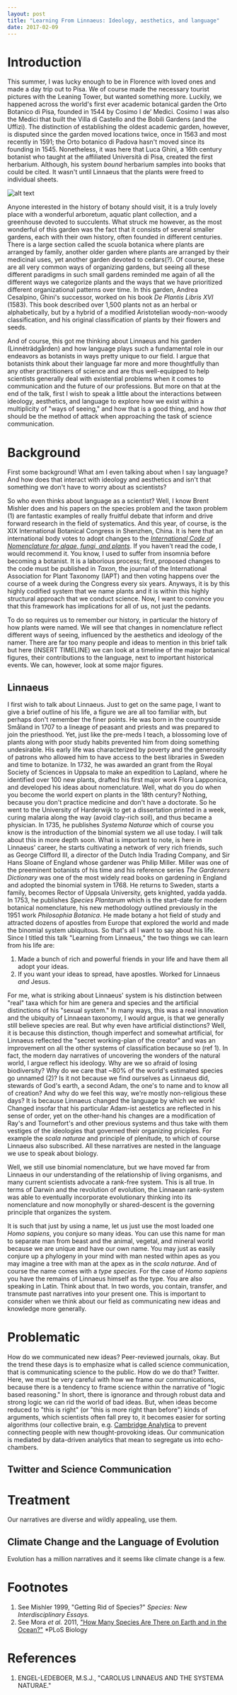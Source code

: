 ```yaml
---
layout: post
title: "Learning From Linnaeus: Ideology, aesthetics, and language"
date: 2017-02-09
---
```


# Introduction
This summer, I was lucky enough to be in Florence with loved ones and made a day trip out to Pisa. We of course made the necessary tourist pictures with the Leaning Tower, but wanted something more. Luckily, we happened across the world's first ever academic botanical garden the Orto Botanico di Pisa, founded in 1544 by Cosimo I de’ Medici. Cosimo I was also the Medici that built the Villa di Castello and the Bobili Gardens (and the Uffizi). The distinction of establishing the oldest academic garden, however, is disputed since the garden moved locations twice, once in 1563 and most recently in 1591; the Orto botanico di Padova hasn't moved since its founding in 1545. Nonetheless, it was here that Luca Ghini, a 16th century botanist who taught at the affiliated Università di Pisa, created the first herbarium. Although, his system *bound* herbarium samples into books that could be cited. It wasn't until Linnaeus that the plants were freed to individual sheets.

![alt text](https://MichaelSongAGradStudent.github.io/images/ortoBotanico.jpg "Bamboo at Pisa")

Anyone interested in the history of botany should visit, it is a truly lovely place with a wonderful arboretum, aquatic plant collection, and a greenhouse devoted to succulents. What struck me however, as the most wonderful of this garden was the fact that it consists of several smaller gardens, each with their own history, often founded in different centuries. There is a large section called the scuola botanica where plants are arranged by family, another older garden where plants are arranged by their medicinal uses, yet another garden devoted to cedars(?). Of course, these are all very common ways of organizing gardens, but seeing all these different paradigms in such small gardens reminded me again of all the different ways we categorize plants and the ways that we have prioritized different organizational patterns over time. In this garden, Andrea Cesalpino, Ghini's successor, worked on his book *De Plantis Libris XVI* (1583). This book described over 1,500 plants not as an herbal or alphabetically, but by a hybrid of a modified Aristotelian woody-non-woody classification, and his original classification of plants by their flowers and seeds.

And of course, this got me thinking about Linnaeus and his garden (Linnéträdgården) and how language plays such a fundamental role in our endeavors as botanists in ways pretty unique to our field. I argue that botanists think about their language far more and more thoughtfully than any other practitioners of science and are thus well-equipped to help scientists generally deal with existential problems when it comes to communication and the future of our professions. But more on that at the end of the talk, first I wish to speak a little about the interactions between ideology, aesthetics, and language to explore how we exist within a multiplicity of "ways of seeing," and how that is a good thing, and how *that* should be the method of attack when approaching the task of science communication. 

# Background
First some background! What am I even talking about when I say language? And how does that interact with ideology and aesthetics and isn't that something we don't have to worry about as scientists?

So who even thinks about language as a scientist? Well, I know Brent Mishler does and his papers on the species problem and the taxon problem (1) are fantastic examples of really fruitful debate that inform and drive forward research in the field of systematics. And this year, of course, is the XIX International Botanical Congress in Shenzhen, China. It is here that an international body votes to adopt changes to the [*International Code of Nomenclature for algae, fungi, and plants*](http://www.iapt-taxon.org/nomen/main.php?page=title). If you haven't read the code, I would recommend it. You know, I used to suffer from insomnia before becoming a botanist. It is a laborious process; first, proposed changes to the code must be published in *Taxon*, the journal of the International Association for Plant Taxonomy (IAPT) and then voting happens over the course of a week during the Congress every six years. Anyways, it is by this highly codified system that we name plants and it is within this highly structural approach that we conduct science. Now, I want to convince you that this framework has implications for all of us, not just the pedants.

To do so requires us to remember our history, in particular the history of how plants were named. We will see that changes in nomenclature reflect different ways of seeing, influenced by the aesthetics and ideology of the namer. There are far too many people and ideas to mention in this brief talk but here (INSERT TIMELINE) we can look at a timeline of the major botanical figures, their contributions to the language, next to important historical events. We can, however, look at some major figures.

## Linnaeus
I first wish to talk about Linnaeus. Just to get on the same page, I want to give a brief outline of his life, a figure we are all too familiar with, but perhaps don't remember the finer points. He was born in the countryside Småland in 1707 to a lineage of peasant and priests and was prepared to join the priesthood. Yet, just like the pre-meds I teach, a blossoming love of plants along with poor study habits prevented him from doing something undesirable. His early life was characterized by poverty and the generosity of patrons who allowed him to have access to the best libraries in Sweden and time to botanize. In 1732, he was awarded an grant from the Royal Society of Sciences in Uppsala to make an expedition to Lapland, where he identified over 100 new plants, drafted his first major work Flora Lapponica, and developed his ideas about nomenclature. Well, what do you do when you become the world expert on plants in the 18th century? Nothing, because you don't practice medicine and don't have a doctorate. So he went to the University of Harderwijk to get a dissertation printed in a week, curing malaria along the way (avoid clay-rich soil), and thus became a physician. In 1735, he publishes *Systema Naturae* which of course you know is the introduction of the binomial system we all use today. I will talk about this in more depth soon. What is important to note, is here in Linnaeus' career, he starts cultivating a network of very rich friends, such as George Clifford III, a director of the Dutch India Trading Company, and Sir Hans Sloane of England whose  gardener was Philip Miller. Miller was one of the preeminent botanists of his time and his reference series *The Gardeners Dictionary* was one of the most widely read books on gardening in England and adopted the binomial system in 1768. He returns to Sweden, starts a family, becomes Rector of Uppsala University, gets knighted, yadda yadda. In 1753, he publishes *Species Plantarum* which is the start-date for modern botanical nomenclature, his new methodology outlined previously in the 1951 work *Philosophia Botanica*. He made botany a hot field of study and attracted dozens of apostles from Europe that explored the world and made the binomial system ubiquitous. So that's all I want to say about his life. Since I titled this talk "Learning from Linnaeus," the two things we can learn from his life are:

1. Made a bunch of rich and powerful friends in your life and have them all adopt your ideas.
2. If you want your ideas to spread, have apostles. Worked for Linnaeus *and* Jesus.

For me, what is striking about Linnaeus' system is his distinction between "real" taxa which for him are genera and species and the artificial distinctions of his "sexual system." In many ways, this was a real innovation and the ubiquity of Linnaean taxonomy, I would argue, is that we generally still believe species are real. But why even have artificial distinctions? Well, it is because this distinction, though imperfect and somewhat artificial, for Linnaeus reflected the "secret working-plan of the creator" and was an improvement on all the other systems of classification because so (ref 1).
In fact, the modern day narratives of uncovering the wonders of the natural world, I argue reflect his ideology. Why are we so afraid of losing biodiversity? Why do we care that ~80% of the world's estimated species go unnamed (2)? Is it not because we find ourselves as Linnaeus did, stewards of God's earth, a second Adam, the one's to name and to know all of creation? And why do we feel this way, we're mostly non-religious these days? It is because Linnaeus changed the language by which we work! Changed insofar that his particular Adam-ist aestetics are reflected in his sense of order, yet on the other-hand his changes are a modification of Ray's and Tournefort's and other previous systems and thus take with them vestiges of the ideologies that governed their organizing priciples. For example the *scala naturae* and principle of plenitude, to which of course Linnaeus also subscribed.  All these narratives are nested in the language we use to speak about biology.

Well, we still use binomial nomenclature, but we have moved far from Linnaeus in our understanding of the relationship of living organisms, and many current scientists advocate a rank-free system. This is all true. In terms of Darwin and the revolution of evolution, the Linnaean rank-system was able to eventually incorporate evolutionary thinking into its nomenclature and now monophylly or shared-descent is the governing principle that organizes the system.

It is such that just by using a name, let us just use the most loaded one *Homo sapiens*, you conjure so many ideas. You can use this name for man to separate man from beast and the animal, vegetal, and mineral world because we are unique and have our own name. You may just as easily conjure up a phylogeny in your mind with man nested within apes as you may imagine a tree with man at the apex as in the *scala naturae*. And of course the name comes with a *type species.* For the case of *Homo sapiens* you have the remains of Linnaeus himself as the type. You are also speaking in Latin. Think about that. In two words, you contain, transfer, and transmute past narratives into your present one. This is important to consider when we think about our field as communicating new ideas and knowledge more generally.

# Problematic
How do we communicated new ideas? Peer-reviewed journals, okay. But the trend these days is to emphasize what is called science communication, that is communicating science to the public. How do we do that? Twitter. Here, we must be very careful with how we frame our communications, because there is a tendency to frame science within the narrative of "logic based reasoning." In short, there is ignorance and through robust data and strong logic we can rid the world of bad ideas. But, when ideas become reduced to "this is right" (or "this is more right than before") kinds of arguments, which scientists often fall prey to, it becomes easier for sorting algorithms (our collective brain, e.g. [Cambridge Analytica](https://www.youtube.com/watch?v=n8Dd5aVXLCc) to prevent connecting people with new thought-provoking ideas. Our communication is mediated by data-driven analytics that mean to segregate us into echo-chambers. 

## Twitter and Science Communication


# Treatment
Our narratives are diverse and wildly appealing, use them.

## Climate Change and the Language of Evolution
Evolution has a million narratives and it seems like climate change is a few. 


# Footnotes
1. See Mishler 1999, "Getting Rid of Species?" *Species: New Interdisciplinary Essays.*
2. See Mora *et al.* 2011, ["How Many Species Are There on Earth and in the Ocean?"](http://wormlab.biology.dal.ca/publication/view/mora-c-tittensor-dp-adl-s-simpson-agb-worm-b-2011-how-many-species-are-there-on-earth-and-in-the-ocean/) *PLoS Biology

# References
1. ENGEL-LEDEBOER, M.S.J., "CAROLUS LINNAEUS AND THE SYSTEMA NATURAE."
